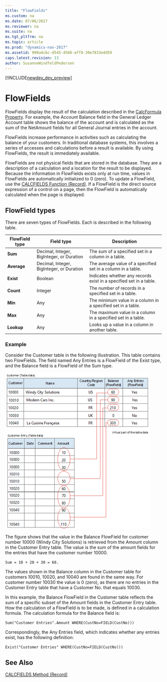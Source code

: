 ```yaml
---
title: "FlowFields"
ms.custom: na
ms.date: 07/06/2017
ms.reviewer: na
ms.suite: na
ms.tgt_pltfrm: na
ms.topic: article
ms.prod: "dynamics-nav-2017"
ms.assetid: 990a4cbc-d545-4568-aff8-30e7833edd59
caps.latest.revision: 13
author: SusanneWindfeldPedersen
---
```


[!INCLUDE[newdev_dev_preview](includes/newdev_dev_preview.md)]

# FlowFields
FlowFields display the result of the calculation described in the [CalcFormula Property](properties/devenv-calcformula-property.md). For example, the Account Balance field in the General Ledger Account table shows the balance of the account and is calculated as the sum of the NetAmount fields for all General Journal entries in the account.  
  
 FlowFields increase performance in activities such as calculating the balance of your customers. In traditional database systems, this involves a series of accesses and calculations before a result is available. By using FlowFields, the result is immediately available.  
  
 FlowFields are not physical fields that are stored in the database. They are a description of a calculation and a location for the result to be displayed. Because the information in FlowFields exists only at run time, values in FlowFields are automatically initialized to 0 (zero). To update a FlowField, use the [CALCFIELDS Function (Record)](methods/devenv-calcfields-method-record.md). If a FlowField is the direct source expression of a control on a page, then the FlowField is automatically calculated when the page is displayed.  
  
## FlowField types  
 There are seven types of FlowFields. Each is described in the following table.  
  
|FlowField type|Field type|Description|  
|--------------------|----------------|-----------------|  
|**Sum**|Decimal, Integer, BigInteger, or Duration|The sum of a specified set in a column in a table.|  
|**Average**|Decimal, Integer, BigInteger, or Duration|The average value of a specified set in a column in a table.|  
|**Exist**|Boolean|Indicates whether any records exist in a specified set in a table.|  
|**Count**|Integer|The number of records in a specified set in a table.|  
|**Min**|Any|The minimum value in a column in a specified set in a table.|  
|**Max**|Any|The maximum value in a column in a specified set in a table.|  
|**Lookup**|Any|Looks up a value in a column in another table.|  

### Example  
 Consider the Customer table in the following illustration. This table contains two FlowFields. The field named Any Entries is a FlowField of the Exist type, and the Balance field is a FlowField of the Sum type.  
  
 ![Table that has two FlowFields](media/NAV_ADG_Diag_3.png "NAV\_ADG\_Diag\_3")  
  
 The figure shows that the value in the Balance FlowField for customer number 10000 \(Windy City Solutions\) is retrieved from the Amount column in the Customer Entry table. The value is the sum of the amount fields for the entries that have the customer number 10000.  
  
```  
Sum = 10 + 20 + 30 = 60.  
```  
  
 The values shown in the Balance column in the Customer table for customers 10010, 10020, and 10040 are found in the same way. For customer number 10030 the value is 0 \(zero\), as there are no entries in the Customer Entry table that have a Customer No. that equals 10030.  
  
 In this example, the Balance FlowField in the Customer table reflects the sum of a specific subset of the Amount fields in the Customer Entry table. How the calculation of a FlowField is to be made, is defined in a calculation formula. The calculation formula for the Balance field is:  
  
```  
Sum("Customer Entries".Amount WHERE(CustNo=FIELD(CustNo)))  
```  
  
 Correspondingly, the Any Entries field, which indicates whether any entries exist, has the following definition:  
  
```  
Exist("Customer Entries" WHERE(CustNo=FIELD(CustNo)))  
```  

## See Also  
 [CALCFIELDS Method (Record)](methods/devenv-calcfields-method-record.md)  